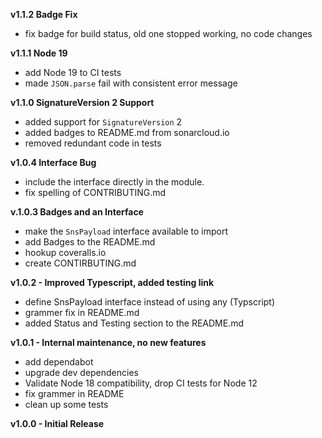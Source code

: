 **v1.1.2 Badge Fix**
- fix badge for build status, old one stopped working, no code changes

**v1.1.1 Node 19**
- add Node 19 to CI tests
- made `JSON.parse` fail with consistent error message

**v1.1.0 SignatureVersion 2 Support**
- added support for `SignatureVersion` 2
- added badges to README.md from sonarcloud.io
- removed redundant code in tests

**v1.0.4 Interface Bug**
- include the interface directly in the module.
- fix spelling of CONTRIBUTING.md

**v.1.0.3 Badges and an Interface**
- make the `SnsPayload` interface available to import
- add Badges to the README.md
- hookup coveralls.io
- create CONTIRBUTING.md

**v1.0.2 - Improved Typescript, added testing link**
- define SnsPayload interface instead of using any \(Typscript)
- grammer fix in README.md
- added Status and Testing section to the README.md

**v1.0.1 - Internal maintenance, no new features**
- add dependabot
- upgrade dev dependencies
- Validate Node 18 compatibility, drop CI tests for Node 12
- fix grammer in README
- clean up some tests

**v1.0.0 - Initial Release**
